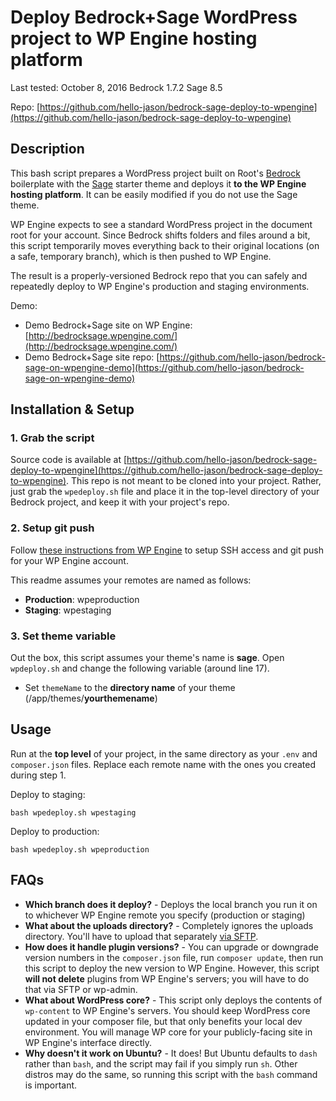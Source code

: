 # Deploy Bedrock+Sage WordPress project to WP Engine hosting platform

Last tested: October 8, 2016
Bedrock 1.7.2
Sage 8.5

Repo: [https://github.com/hello-jason/bedrock-sage-deploy-to-wpengine](https://github.com/hello-jason/bedrock-sage-deploy-to-wpengine)

## Description

This bash script prepares a WordPress project built on Root's [Bedrock](https://roots.io/bedrock/) boilerplate with the [Sage](https://roots.io/sage/) starter theme and deploys it **to the WP Engine hosting platform**. It can be easily modified if you do not use the Sage theme.

WP Engine expects to see a standard WordPress project in the document root for your account. Since Bedrock shifts folders and files around a bit, this script temporarily moves everything back to their original locations (on a safe, temporary branch), which is then pushed to WP Engine.

The result is a properly-versioned Bedrock repo that you can safely and repeatedly deploy to WP Engine's production and staging environments.

Demo:

* Demo Bedrock+Sage site on WP Engine: [http://bedrocksage.wpengine.com/](http://bedrocksage.wpengine.com/)
* Demo Bedrock+Sage site repo: [https://github.com/hello-jason/bedrock-sage-on-wpengine-demo](https://github.com/hello-jason/bedrock-sage-on-wpengine-demo)

## Installation &amp; Setup

### 1. Grab the script

Source code is available at [https://github.com/hello-jason/bedrock-sage-deploy-to-wpengine](https://github.com/hello-jason/bedrock-sage-deploy-to-wpengine). This repo is not meant to be cloned into your project. Rather, just grab the `wpedeploy.sh` file and place it in the top-level directory of your Bedrock project, and keep it with your project's repo.

### 2. Setup git push

Follow [these instructions from WP Engine](https://wpengine.com/git/) to setup SSH access and git push for your WP Engine account.

This readme assumes your remotes are named as follows:

* **Production**: wpeproduction
* **Staging**: wpestaging

### 3. Set theme variable

Out the box, this script assumes your theme's name is **sage**. Open `wpdeploy.sh` and change the following variable (around line 17).

* Set `themeName` to the **directory name** of your theme (/app/themes/**yourthemename**)

## Usage

Run at the **top level** of your project, in the same directory as your `.env` and `composer.json` files. Replace each remote name with the ones you created during step 1.

Deploy to staging:

```
bash wpedeploy.sh wpestaging
```

Deploy to production:

```
bash wpedeploy.sh wpeproduction
```

## FAQs

* **Which branch does it deploy?** - Deploys the local branch you run it on to whichever WP Engine remote you specify (production or staging)
* **What about the uploads directory?** - Completely ignores the uploads directory. You'll have to upload that separately [via SFTP](https://wpengine.com/support/sftp/).
* **How does it handle plugin versions?** - You can upgrade or downgrade version numbers in the `composer.json` file, run `composer update`, then run this script to deploy the new version to WP Engine. However, this script **will not delete** plugins from WP Engine's servers; you will have to do that via SFTP or wp-admin.
* **What about WordPress core?** - This script only deploys the contents of `wp-content` to WP Engine's servers. You should keep WordPress core updated in your composer file, but that only benefits your local dev environment. You will manage WP core for your publicly-facing site in WP Engine's interface directly.
* **Why doesn't it work on Ubuntu?** - It does! But Ubuntu defaults to `dash` rather than `bash`, and the script may fail if you simply run `sh`. Other distros may do the same, so running this script with the `bash` command is important.
